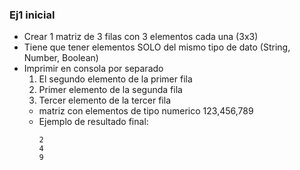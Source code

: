 ### Ej1 inicial

- Crear 1 matriz de 3 filas con 3 elementos cada una (3x3)
- Tiene que tener elementos SOLO del mismo tipo de dato (String, Number, Boolean)
- Imprimir en consola por separado
    1. El segundo elemento de la primer fila
    1. Primer elemento de la segunda fila
    1. Tercer elemento de la tercer fila
    - matriz con elementos de tipo numerico 123,456,789
    - Ejemplo de resultado final:
        ```
        2
        4
        9
        ``` 
